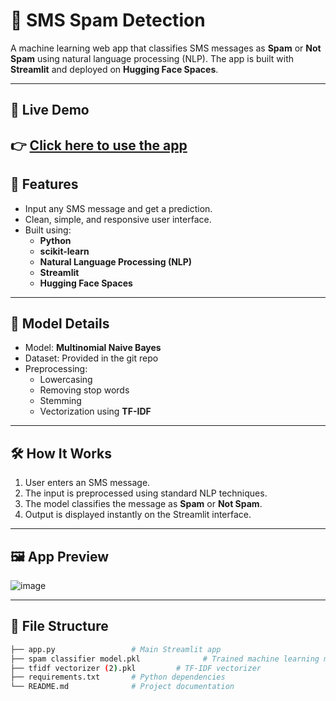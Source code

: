 # 📱 SMS Spam Detection

A machine learning web app that classifies SMS messages as **Spam** or **Not Spam** using natural language processing (NLP). The app is built with **Streamlit** and deployed on **Hugging Face Spaces**.

---
## 🚀 Live Demo

👉 [Click here to use the app](https://huggingface.co/spaces/ADITHYAPOOJARI/sms)  
---

## 📌 Features

- Input any SMS message and get a prediction.
- Clean, simple, and responsive user interface.
- Built using:
  - **Python**
  - **scikit-learn**
  - **Natural Language Processing (NLP)**
  - **Streamlit**
  - **Hugging Face Spaces**

---

## 🧠 Model Details

- Model: **Multinomial Naive Bayes**
- Dataset: Provided in the git repo
- Preprocessing:
  - Lowercasing
  - Removing stop words
  - Stemming
  - Vectorization using **TF-IDF**

---

## 🛠️ How It Works

1. User enters an SMS message.
2. The input is preprocessed using standard NLP techniques.
3. The model classifies the message as **Spam** or **Not Spam**.
4. Output is displayed instantly on the Streamlit interface.

---

## 🖼️ App Preview

![image](https://github.com/user-attachments/assets/152e9d94-0061-4a48-a38a-20dd3c6ecb69)


---

## 📂 File Structure

```bash
├── app.py                 # Main Streamlit app
├── spam classifier model.pkl              # Trained machine learning model
├── tfidf vectorizer (2).pkl         # TF-IDF vectorizer
├── requirements.txt       # Python dependencies
└── README.md              # Project documentation
